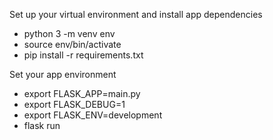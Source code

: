 Set up your virtual environment and install app dependencies
- python 3 -m venv env 
- source env/bin/activate 
- pip install -r requirements.txt


Set your app environment
- export FLASK_APP=main.py 
- export FLASK_DEBUG=1 
- export FLASK_ENV=development 
- flask run
